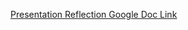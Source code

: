 [Presentation Reflection Google Doc Link](https://docs.google.com/document/d/14MeflcbnTWyiwfxDjaC4aQj4LBM8MCZXGY97Ju7QReY/edit?usp=sharing)
